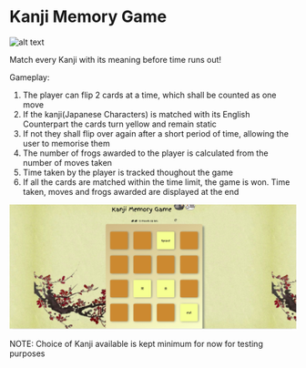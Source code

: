 # Kanji Memory Game

![alt text](img/game-screenshot.png)

Match every Kanji with its meaning before time runs out!

Gameplay:
1. The player can flip 2 cards at a time, which shall be counted as one move
2. If the kanji(Japanese Characters) is matched with its English Counterpart the cards turn yellow and remain static
3. If not they shall flip over again after a short period of time, allowing the user to memorise them
4. The number of frogs awarded to the player is calculated from the number of moves taken
4. Time taken by the player is tracked thoughout the game
5. If all the cards are matched within the time limit, the game is won. Time taken, moves and frogs awarded are displayed at the end

![alt text](img/game-screenshot2.jpg)

NOTE: Choice of Kanji available is kept minimum for now for testing purposes
